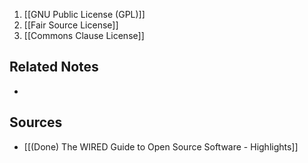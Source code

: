 1. [[GNU Public License (GPL)]]
2. [[Fair Source License]]
3. [[Commons Clause License]]

## Related Notes
- 

## Sources
- [[(Done) The WIRED Guide to Open Source Software - Highlights]]